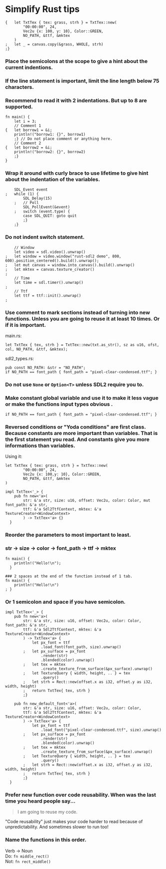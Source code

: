 # Simplify Rust tips
```
{	let TxtTex { tex: grass, strh } = TxtTex::new(
		"00:00:00", 24,
		Vec2u {x: 100, y: 10}, Color::GREEN,
		NO_PATH, &ttf, &mktex
	)
;	let _ = canvas.copy(&grass, WHOLE, strh)
;}
```
### Place the semicolons at the scope to give a hint about the current indentions.  
### If the line statement is important, limit the line length below 75 characters.
### Recommend to read it with 2 indentations. But up to 8 are supported.
```
fn main() {
	let i = 3;
    // Comment 1
{	let borrow1 = &i;
	println!("borrow1: {}", borrow1)
	;} // Do not place comment or anything here.
    // Comment 2
{	let borrow2 = &i;
	println!("borrow2: {}", borrow2)
	;}	
}
```
### Wrap it around with curly brace to use lifetime to give hint about the indentation of the variables.
```
 	SDL_Event event
;	while (1) {
		SDL_Delay(15)
	;	// Poll
		SDL_PollEvent(&event)
	;	switch (event.type) {
		case SDL_QUIT: goto quit
		;}
	;}
```
### Do not indent switch statement.
```
	// Window
	let video = sdl.video().unwrap()
;	let window = video.window("rust-sdl2 demo", 800, 600).position_centered().build().unwrap();
;	let mut canvas = window.into_canvas().build().unwrap()
;	let mktex = canvas.texture_creator()
;
	// Time
	let time = sdl.timer().unwrap()
;
	// Ttf
	let ttf = ttf::init().unwrap()
;
```
### Use comment to mark sections instead of turning into new functions. Unless you are going to reuse it at least 10 times. Or if it is important.
main.rs:
```
let TxtTex { tex, strh } = TxtTex::new(txt.as_str(), sz as u16, ofst, col, NO_PATH, &ttf, &mktex);
```
sdl2_types.rs:
```
pub const NO_PATH: &str = "NO_PATH";
if NO_PATH == font_path { font_path = "pixel-clear-condensed.ttf"; }
```
### Do not use `None` or `Option<T>` unless SDL2 require you to.
### Make constant global variable and use it to make it less vague or make the functions input types obvious .

`if NO_PATH == font_path { font_path = "pixel-clear-condensed.ttf"; }`
### Reversed conditions or "Yoda conditions" are first class. Because constants are more important than variables. That is the first statement you read. And constants give you more informations than variables.
Using it:
```
let TxtTex { tex: grass, strh } = TxtTex::new(
		"00:00:00", 24,
		Vec2u {x: 100,y: 10}, Color::GREEN,
		NO_PATH, &ttf, &mktex
)
```

```
impl TxtTex<'_> {
	pub fn new<'a>(
		str: &'a str, size: u16, offset: Vec2u, color: Color, mut font_path: &'a str,
		ttf: &'a Sdl2TtfContext, mktex: &'a TextureCreator<WindowContext>
		) -> TxtTex<'a>	{}
  }
```
### Reorder the parameters to most important to least.
### str -> size -> color -> font_path -> ttf -> mktex
```
fn main() {
	println!("Hello!\n");
  }
```
```
### 2 spaces at the end of the function instead of 1 tab.
fn main() {
	println!("Hello!\n")
; }
```
### Or 1 semicolon and space if you have semicolon.
```
impl TxtTex<'_> {
	pub fn new<'a>(
		str: &'a str, size: u16, offset: Vec2u, color: Color, font_path: &'a str,
		ttf: &'a Sdl2TtfContext, mktex: &'a TextureCreator<WindowContext>
		) -> TxtTex<'a>	{
			let px_font = ttf
				.load_font(font_path, size).unwrap()
		;	let px_surface = px_font
				.render(str)
				.blended(color).unwrap()
		;	let tex = mktex
				.create_texture_from_surface(&px_surface).unwrap()
		;	let TextureQuery { width, height, .. } = tex
				.query()
		;	let strh = Rect::new(offset.x as i32, offset.y as i32, width, height)
		;	return TxtTex{ tex, strh }
		;}

	pub fn new_default_font<'a>(
		str: &'a str, size: u16, offset: Vec2u, color: Color,
		ttf: &'a Sdl2TtfContext, mktex: &'a TextureCreator<WindowContext>
		) -> TxtTex<'a>	{
			let px_font = ttf
				.load_font("pixel-clear-condensed.ttf", size).unwrap()
		;	let px_surface = px_font
				.render(str)
				.blended(color).unwrap()
		;	let tex = mktex
				.create_texture_from_surface(&px_surface).unwrap()
		;	let TextureQuery { width, height, .. } = tex
				.query()
		;	let strh = Rect::new(offset.x as i32, offset.y as i32, width, height)
		;	return TxtTex{ tex, strh }
		;}
  }
```
### Prefer new function over code reusability. When was the last time you heard people say...
> I am going to reuse my code.  

"Code reusability" just makes your code harder to read because of unpredictability. And sometimes slower to run too!
### Name the functions in this order.
Verb -> Noun  
Do: `fn middle_rect()`  
Not: `fn rect_middle()`  
